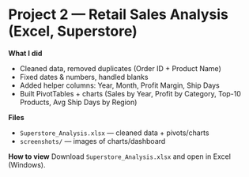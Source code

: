 # Project 2 — Retail Sales Analysis (Excel, Superstore)

**What I did**
- Cleaned data, removed duplicates (Order ID + Product Name)
- Fixed dates & numbers, handled blanks
- Added helper columns: Year, Month, Profit Margin, Ship Days
- Built PivotTables + charts (Sales by Year, Profit by Category, Top-10 Products, Avg Ship Days by Region)

**Files**
- `Superstore_Analysis.xlsx` — cleaned data + pivots/charts
- `screenshots/` — images of charts/dashboard

**How to view**
Download `Superstore_Analysis.xlsx` and open in Excel (Windows).

